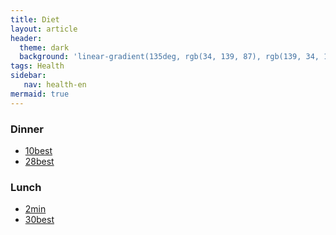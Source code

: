 ```yaml
---
title: Diet
layout: article
header:
  theme: dark
  background: 'linear-gradient(135deg, rgb(34, 139, 87), rgb(139, 34, 139))'
tags: Health
sidebar: 
   nav: health-en
mermaid: true   
--- 
```


### Dinner
- [10best](https://www.thekitchn.com/our-10-best-vegetarian-meal-plans-23048927)
- [28best](https://www.acouplecooks.com/28-day-vegetarian-meal-plan/)

### Lunch
- [2min](https://www.thekitchn.com/high-protein-vegetarian-meal-prep-plan-22977763)
- [30best](https://www.simplyquinoa.com/30-high-protein-vegan-meal-prep-recipes/)






